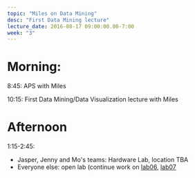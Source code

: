 ```yaml
---
topic: "Miles on Data Mining"
desc: "First Data Mining lecture"
lecture_date: 2016-08-17 09:00:00.00-7:00
week: "3"
---
```



# Morning:

8:45: APS with Miles

10:15: First Data Mining/Data Visualization lecture with Miles

# Afternoon

1:15-2:45: 
* Jasper, Jenny and Mo's teams: Hardware Lab, location TBA
* Everyone else: open lab (continue work on [lab06](/lab/lab06/), [lab07](/lab/lab07/)
